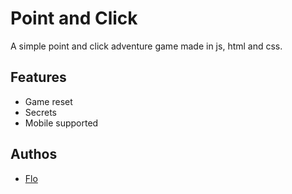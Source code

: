 
# Point and Click

A simple point and click adventure game made in js, html and css.




## Features

- Game reset
- Secrets
- Mobile supported


## Authos

- [Flo](https://github.com/Fl015)

